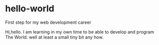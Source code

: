 # hello-world
First step for my web development career 

Hi,hello. I am learning in my own time to be able to develop and program The World. well at least a 
small tiny bit any how. 

